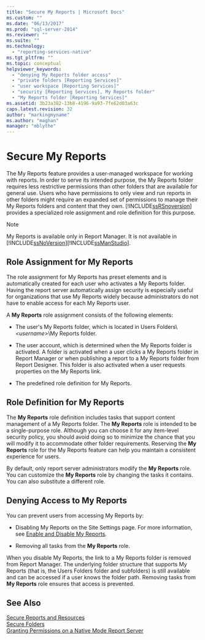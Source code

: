 ```yaml
---
title: "Secure My Reports | Microsoft Docs"
ms.custom: ""
ms.date: "06/13/2017"
ms.prod: "sql-server-2014"
ms.reviewer: ""
ms.suite: ""
ms.technology: 
  - "reporting-services-native"
ms.tgt_pltfrm: ""
ms.topic: conceptual
helpviewer_keywords: 
  - "denying My Reports folder access"
  - "private folders [Reporting Services]"
  - "user workspace [Reporting Services]"
  - "security [Reporting Services], My Reports folder"
  - "My Reports folder [Reporting Services]"
ms.assetid: 3b23a382-13b8-4196-9a93-7fe62d03a63c
caps.latest.revision: 32
author: "markingmyname"
ms.author: "maghan"
manager: "mblythe"
---
```

# Secure My Reports
  The My Reports feature provides a user-managed workspace for working with reports. In order to serve its intended purpose, the My Reports folder requires less restrictive permissions than other folders that are available for general use. Users who have permissions to only view and run reports in other folders might require an expanded set of permissions to manage their My Reports folders and content that they own. [!INCLUDE[ssRSnoversion](../../includes/ssrsnoversion-md.md)] provides a specialized role assignment and role definition for this purpose.  
  
> [!NOTE]  
>  My Reports is available only in Report Manager. It is not available in [!INCLUDE[ssNoVersion](../../includes/ssnoversion-md.md)][!INCLUDE[ssManStudio](../../includes/ssmanstudio-md.md)].  
  
## Role Assignment for My Reports  
 The role assignment for My Reports has preset elements and is automatically created for each user who activates a My Reports folder. Having the report server automatically assign security is especially useful for organizations that use My Reports widely because administrators do not have to enable access for each My Reports user.  
  
 A **My Reports** role assignment consists of the following elements:  
  
-   The user's My Reports folder, which is located in Users Folders\\*\<username>*\My Reports folder.  
  
-   The user account, which is determined when the My Reports folder is activated. A folder is activated when a user clicks a My Reports folder in Report Manager or when publishing a report to a My Reports folder from Report Designer. This folder is also activated when a user requests properties on the My Reports link.  
  
-   The predefined role definition for My Reports.  
  
## Role Definition for My Reports  
 The **My Reports** role definition includes tasks that support content management of a My Reports folder. The **My Reports** role is intended to be a single-purpose role. Although you can choose it for any item-level security policy, you should avoid doing so to minimize the chance that you will modify it to accommodate other folder requirements. Reserving the **My Reports** role for the My Reports feature can help you maintain a consistent experience for users.  
  
 By default, only report server administrators modify the **My Reports** role. You can customize the **My Reports** role by changing the tasks it contains. You can also substitute a different role.  
  
## Denying Access to My Reports  
 You can prevent users from accessing My Reports by:  
  
-   Disabling My Reports on the Site Settings page. For more information, see [Enable and Disable My Reports](../report-server/enable-and-disable-my-reports.md).  
  
-   Removing all tasks from the **My Reports** role.  
  
 When you disable My Reports, the link to a My Reports folder is removed from Report Manager. The underlying folder structure that supports My Reports (that is, the Users Folders folder and subfolders) is still available and can be accessed if a user knows the folder path. Removing tasks from **My Reports** role ensures that access is prevented.  
  
## See Also  
 [Secure Reports and Resources](secure-reports-and-resources.md)   
 [Secure Folders](secure-folders.md)   
 [Granting Permissions on a Native Mode Report Server](granting-permissions-on-a-native-mode-report-server.md)  
  
  
